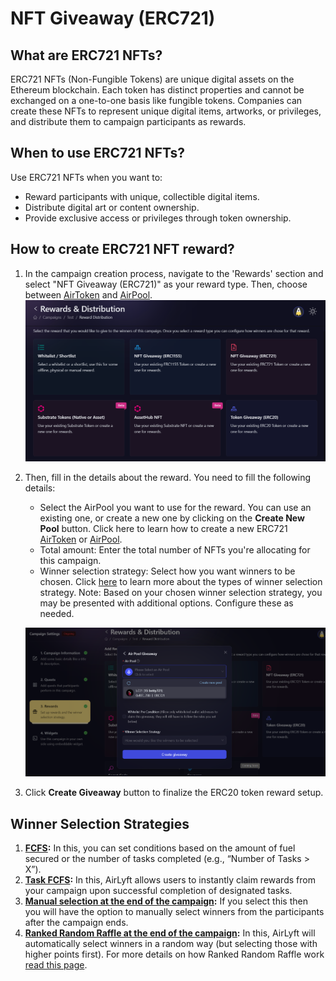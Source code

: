 # NFT Giveaway (ERC721)

## What are ERC721 NFTs?

ERC721 NFTs (Non-Fungible Tokens) are unique digital assets on the Ethereum blockchain. Each token has distinct properties and cannot be exchanged on a one-to-one basis like fungible tokens. Companies can create these NFTs to represent unique digital items, artworks, or privileges, and distribute them to campaign participants as rewards.

## When to use ERC721 NFTs?

Use ERC721 NFTs when you want to:

- Reward participants with unique, collectible digital items.
- Distribute digital art or content ownership.
- Provide exclusive access or privileges through token ownership.

## How to create ERC721 NFT reward?

1. In the campaign creation process, navigate to the 'Rewards' section and select "NFT Giveaway (ERC721)" as your reward type. Then, choose between [AirToken](../../../air-token) and [AirPool](../../../air-pool).
![Creating a ERC721 NFT Giveaway](../images/rewardsmain.png)

2. Then, fill in the details about the reward. You need to fill the following details:
    - Select the AirPool you want to use for the reward. You can use an existing one, or create a new one by clicking on the **Create New Pool** button. Click here to learn how to create a new ERC721 [AirToken](../../../air-token/create-airtoken-erc721) or [AirPool](../../../air-pool/create-airpool-erc721).
    - Total amount: Enter the total number of NFTs you're allocating for this campaign.
    - Winner selection strategy: Select how you want winners to be chosen. Click [here](../winner-selection) to learn more about the types of winner selection strategy. 
    Note: Based on your chosen winner selection strategy, you may be presented with additional options. Configure these as needed.

    ![ERC721 Token Creation](../images/erc721rewardcreation.png)

3. Click **Create Giveaway** button to finalize the ERC20 token reward setup.

## Winner Selection Strategies
1. **[FCFS](../winner-selection/fcfs):** In this, you can set conditions based on the amount of fuel secured or the number of tasks completed (e.g., “Number of Tasks > X”).
2. **[Task FCFS](../winner-selection/task-fcfs):** In this, AirLyft allows users to instantly claim rewards from your campaign upon successful completion of designated tasks.
3. **[Manual selection at the end of the campaign](../winner-selection/manual):** If you select this then you will have the option to manually select winners from the participants after the campaign ends.
4. **[Ranked Random Raffle at the end of the campaign](../winner-selection/ranked-random):** In this, AirLyft will automatically select winners in a random way (but selecting those with higher points first). For more details on how Ranked Random Raffle work [read this page](../winner-selection/ranked-random).